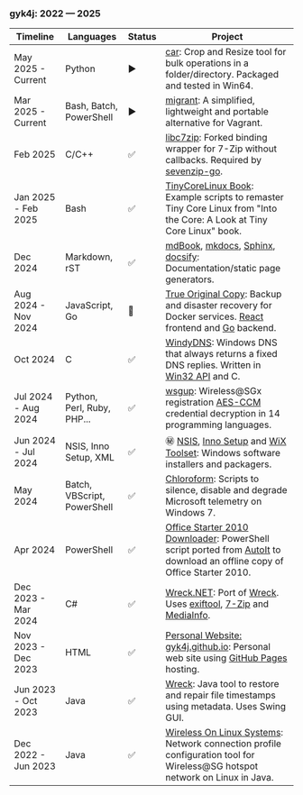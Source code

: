### gyk4j: 2022 &mdash; 2025

| Timeline            | Languages                   | Status             | Project                                                                                                                                       | 
| ------------------- | --------------------------- | ------------------ | --------------------------------------------------------------------------------------------------------------------------------------------- |
| May 2025 - Current  | Python                      | :arrow_forward:    | [car][car]: Crop and Resize tool for bulk operations in a folder/directory. Packaged and tested in Win64.                                     | 
| Mar 2025 - Current  | Bash, Batch, PowerShell     | :arrow_forward:    | [migrant][migrant]: A simplified, lightweight and portable alternative for Vagrant.                                                           |
| Feb 2025            | C/C++                       | :white_check_mark: | [libc7zip][libc7zip]: Forked binding wrapper for 7-Zip without callbacks. Required by [sevenzip-go][sevenzip-go].                             |
| Jan 2025 - Feb 2025 | Bash                        | :white_check_mark: | [TinyCoreLinux Book][tinycorelinux-book]: Example scripts to remaster Tiny Core Linux from "Into the Core: A Look at Tiny Core Linux" book.   |
| Dec 2024            | Markdown, rST               | :white_check_mark: | [mdBook][mdbook], [mkdocs][mkdocs], [Sphinx][sphinx], [docsify][docsify]: Documentation/static page generators.                               |
| Aug 2024 - Nov 2024 | JavaScript, Go              | :red_circle:       | [True Original Copy][toc]: Backup and disaster recovery for Docker services. [React][react] frontend and [Go][go] backend.                    |
| Oct 2024            | C                           | :white_check_mark: | [WindyDNS][windydns]: Windows DNS that always returns a fixed DNS replies. Written in [Win32 API][winapi] and C.                              |
| Jul 2024 - Aug 2024 | Python, Perl, Ruby, PHP...  | :white_check_mark: | [wsgup][wsgup]: Wireless@SGx registration [AES-CCM][ccm] credential decryption in 14 programming languages.                                   |
| Jun 2024 - Jul 2024 | NSIS, Inno Setup, XML       | :white_check_mark: | :secret: [NSIS][nsis], [Inno Setup][innosetup] and [WiX Toolset][wix]: Windows software installers and packagers.                                      |
| May 2024            | Batch, VBScript, PowerShell | :white_check_mark: | [Chloroform][chcl3]: Scripts to silence, disable and degrade Microsoft telemetry on Windows 7.                                                |
| Apr 2024            | PowerShell                  | :white_check_mark: | [Office Starter 2010 Downloader][o2010sd]: PowerShell script ported from [AutoIt][autoit] to download an offline copy of Office Starter 2010. |
| Dec 2023 - Mar 2024 | C#                          | :white_check_mark: | [Wreck.NET][wrecknet]: Port of [Wreck][wreck4j]. Uses [exiftool][exiftool], [7-Zip][7z] and [MediaInfo][mediainfo].                           |
| Nov 2023 - Dec 2023 | HTML                        | :white_check_mark: | [Personal Website: gyk4j.github.io][www]: Personal web site using [GitHub Pages][github-pages] hosting.                                       |
| Jun 2023 - Oct 2023 | Java                        | :white_check_mark: | [Wreck][wreck4j]: Java tool to restore and repair file timestamps using metadata. Uses Swing GUI.                                             |
| Dec 2022 - Jun 2023 | Java                        | :white_check_mark: | [Wireless On Linux Systems][wols]: Network connection profile configuration tool for Wireless@SG hotspot network on Linux in Java.            |

[car]: https://github.com/gyk4j/car
[migrant]: https://github.com/gyk4j/migrant
[libc7zip]: https://github.com/gyk4j/libc7zip
[sevenzip-go]: https://pkg.go.dev/github.com/itchio/sevenzip-go
[tinycorelinux-book]: https://github.com/gyk4j/tinycorelinux-book
[mdbook]: https://github.com/gyk4j/try-mdbook
[mkdocs]: https://github.com/gyk4j/try-mkdocs
[sphinx]: https://github.com/gyk4j/try-sphinx
[docsify]: https://github.com/gyk4j/try-docsify
[toc]: https://github.com/gyk4j/toc
[react]: https://react.dev
[go]: https://go.dev
[windydns]: https://github.com/gyk4j/windydns
[winapi]: https://learn.microsoft.com/en-us/windows/win32/apiindex/windows-api-list
[wsgup]: https://github.com/gyk4j/wsgup
[ccm]: https://en.wikipedia.org/wiki/CCM_mode
[nsis]: https://nsis.sourceforge.io/Main_Page
[innosetup]: https://jrsoftware.org/isinfo.php
[wix]: https://www.firegiant.com/wixtoolset/
[chcl3]: https://github.com/gyk4j/chcl3
[o2010sd]: https://github.com/gyk4j/o2010s
[autoit]: https://www.autoitscript.com/site/
[wrecknet]: https://github.com/gyk4j/wreck-net
[exiftool]: https://www.exiftool.org
[7z]: https://www.7-zip.org
[mediainfo]: https://mediaarea.net/en/MediaInfo
[www]: https://gyk4j.github.io
[github-pages]: https://pages.github.com/
[wreck4j]: https://github.com/gyk4j/wreck
[wols]: https://github.com/gyk4j/wols
